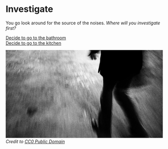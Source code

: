 # Investigate
You go look around for the source of the noises.
*Where will you investigate first?*

[Decide to go to the bathroom](bathroom.md)  
[Decide to go to the kitchen](kitchen.md)

![Investigating](images/investigate.jpg)  
_Credit to [CC0 Public Domain](https://pxhere.com/en/photo/637742)_